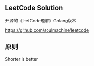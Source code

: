 ## LeetCode Solution

开源的《leetCode题解》Golang版本

https://github.com/soulmachine/leetcode

## 原则
Shorter is better



